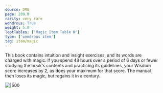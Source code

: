 ```yaml
---
source: DMG
page: 209.0
rarity: very rare
wondrous: True
weight: 5.0
lootTables: ['Magic Item Table H']
type: ['wondrous item']
tag: item/magic
---
```


This book contains intuition and insight exercises, and its words are charged with magic. If you spend 48 hours over a period of 6 days or fewer studying the book's contents and practicing its guidelines, your Wisdom score increases by 2, as does your maximum for that score. The manual then loses its magic, but regains it in a century.


![|600](https://5e.tools/img/items/DMG/Tome%20of%20Understanding.jpg)